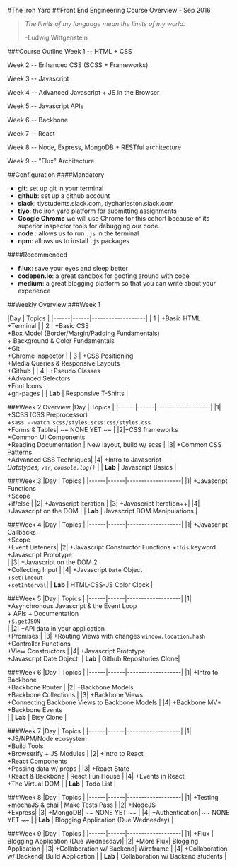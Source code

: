 #The Iron Yard
##Front End Engineering Course Overview - Sep 2016

> *The limits of my language mean the limits of my world.*
> 
> -Ludwig Wittgenstein

###Course Outline
Week 1 -- HTML + CSS

Week 2 -- Enhanced CSS (SCSS + Frameworks)

Week 3 -- Javascript

Week 4 -- Advanced Javascript + JS in the Browser

Week 5 -- Javascript APIs

Week 6 -- Backbone

Week 7 -- React

Week 8 -- Node, Express, MongoDB + RESTful architecture

Week 9 -- "Flux" Architecture

##Configuration
####Mandatory
- **git**: set up git in your terminal
- **github**: set up a github account
- **slack**: tiystudents.slack.com, tiycharleston.slack.com
- **tiyo**: the iron yard platform for submitting assignments
- **Google Chrome** we will use Chrome for this cohort because of its superior inspector tools for debugging our code.
- **node** : allows us to run `.js` in the terminal 
- **npm**: allows us to install `.js` packages

####Recommended
- **f.lux**: save your eyes and sleep better
- **codepen.io**: a great sandbox for goofing around with code
- **medium**: a great blogging platform so that you can write about your experience

##Weekly Overview
###Week 1 

|Day  | Topics | 
|------|------|-------------------|
|  1  | +Basic HTML<br/> +Terminal |
|  2  | +Basic CSS<br/> +Box Model (Border/Margin/Padding Fundamentals)<br/> + Background & Color Fundamentals <br/> +Git  <br/> +Chrome Inspector   | 
|  3  | +CSS Positioning <br/> +Media Queries & Responsive Layouts <br/> +Github | 
|  4  |  +Pseudo Classes <br/> +Advanced Selectors <br/>+Font Icons <br/>+gh-pages | 
|  **Lab**  | Responsive T-Shirts |



###Week 2 Overview
|Day  | Topics | 
|------|------|-------------------|
|1| +SCSS (CSS Preprocessor) <br/> +`sass --watch scss/styles.scss:css/styles.css` <br/>+Forms & Tables| ~~ NONE YET ~~  |
|2|+CSS frameworks <br/> +Common UI Components  <br/>+Reading Documentation  | New layout, build w/ scss |
|3| +Common CSS Patterns <br/> +Advanced CSS Techniques|
|4| +Intro to Javascript<br/>*Datatypes, `var`, `console.log()`* | 
|  **Lab**  | Javascript Basics |

###Week 3
|Day  | Topics | 
|------|------|-------------------|
|1| +Javascript Functions <br/>+Scope <br/>+if/else |
|2| +Javascript Iteration | 
|3| +Javascript Iteration++|
|4| +Javascript on the DOM  | 
|  **Lab**  | Javascript DOM Manipulations  |

###Week 4
|Day  | Topics | 
|------|------|-------------------|
|1| +Javascript Callbacks  <br/>+Scope<br/> +Event Listeners| 
|2| +Javascript Constructor Functions +`this` keyword<br/> +Javascript Prototype<br/> |
|3| +Javascript on the DOM 2 <br/>+Collecting Input | 
|4|  +Javascript `Date` Object <br/>+`setTimeout` <br/> +`setInterval`| 
|  **Lab**  | HTML-CSS-JS Color Clock |

###Week 5
|Day  | Topics | 
|------|------|-------------------|
|1| +Asynchronous Javascript & the Event Loop <br/> + APIs + Documentation <br/> +`$.getJSON` <br/>| 
|2| +API data in your application  <br/> +Promises | 
|3| +Routing Views with changes `window.location.hash`   <br/> +Controller Functions <br/>+View Constructors | |4| +Javascript Prototype<br/> +Javascript Date Object| 
|  **Lab**  | Github Repositories Clone|

###Week 6
|Day  | Topics | 
|------|------|-------------------|
|1| +Intro to Backbone <br/> +Backbone Router | 
|2| +Backbone Models <br/> +Backbone Collections | 
|3| +Backbone Views  <br/> +Connecting Backbone Views to Backbone Models | 
|4| +Backbone MV*<br/> +Backbone Events<br/>| 
|  **Lab**  | Etsy Clone |

###Week 7
|Day  | Topics | 
|------|------|-------------------|
|1| +JS/NPM/Node ecosystem <br/> +Build Tools <br/> +Browserify + JS Modules |
|2| +Intro to React <br/> +React Components <br/> +Passing data w/ props | 
|3| +React State  <br/> +React & Backbone  |  React Fun House   |
|4| +Events in React <br/> +The Virtual DOM |
|  **Lab**  | Todo List |

###Week 8
|Day  | Topics | 
|------|------|-------------------|
|1| +Testing <br/> +mochaJS & chai | Make Tests Pass |
|2| +NodeJS<br/> +Express| 
|3| +MongoDB| ~~ NONE YET ~~ | 
|4| +Authentication| ~~ NONE YET ~~ | 
|  **Lab**  | Blogging Application (Due Wednesday) |

###Week 9
|Day  | Topics | 
|------|------|-------------------|
|1| +Flux | Blogging Application (Due Wednesday)|
|2| +More Flux| Blogging Application |
|3| +Collaboration w/ Backend| Wireframe  |
|4| +Collaboration w/ Backend| Build Application  |
|  **Lab**  | Collaboration w/ Backend students |
